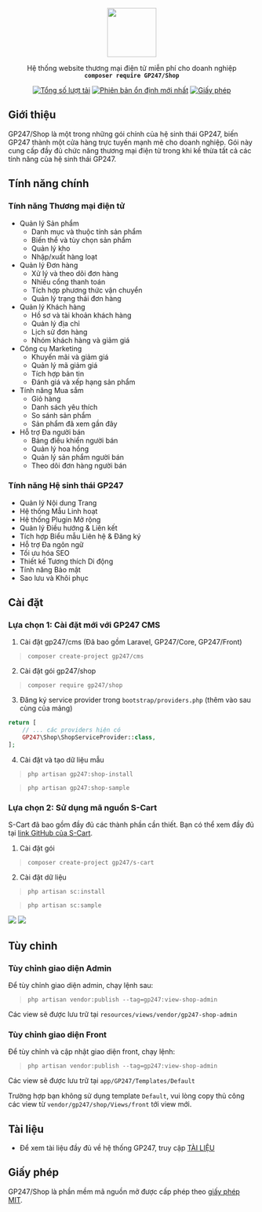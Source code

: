 <p align="center">
    <a href="https://gp247.net"><img src="https://static.gp247.net/logo/logo.png" height="100"></a>
</p>

<p align="center">Hệ thống website thương mại điện tử miễn phí cho doanh nghiệp<br>
    <code><b>composer require GP247/Shop</b></code>
</p>

<p align="center">
<a href="https://packagist.org/packages/GP247/Shop"><img src="https://poser.pugx.org/GP247/Shop/d/total.svg" alt="Tổng số lượt tải"></a>
<a href="https://packagist.org/packages/GP247/Shop"><img src="https://poser.pugx.org/GP247/Shop/v/stable.svg" alt="Phiên bản ổn định mới nhất"></a>
<a href="https://packagist.org/packages/GP247/Shop"><img src="https://poser.pugx.org/GP247/Shop/license.svg" alt="Giấy phép"></a>
</p>


## Giới thiệu

GP247/Shop là một trong những gói chính của hệ sinh thái GP247, biến GP247 thành một cửa hàng trực tuyến mạnh mẽ cho doanh nghiệp. Gói này cung cấp đầy đủ chức năng thương mại điện tử trong khi kế thừa tất cả các tính năng của hệ sinh thái GP247.

## Tính năng chính

### Tính năng Thương mại điện tử
- Quản lý Sản phẩm
  - Danh mục và thuộc tính sản phẩm
  - Biến thể và tùy chọn sản phẩm
  - Quản lý kho
  - Nhập/xuất hàng loạt
- Quản lý Đơn hàng
  - Xử lý và theo dõi đơn hàng
  - Nhiều cổng thanh toán
  - Tích hợp phương thức vận chuyển
  - Quản lý trạng thái đơn hàng
- Quản lý Khách hàng
  - Hồ sơ và tài khoản khách hàng
  - Quản lý địa chỉ
  - Lịch sử đơn hàng
  - Nhóm khách hàng và giảm giá
- Công cụ Marketing
  - Khuyến mãi và giảm giá
  - Quản lý mã giảm giá
  - Tích hợp bản tin
  - Đánh giá và xếp hạng sản phẩm
- Tính năng Mua sắm
  - Giỏ hàng
  - Danh sách yêu thích
  - So sánh sản phẩm
  - Sản phẩm đã xem gần đây
- Hỗ trợ Đa người bán
  - Bảng điều khiển người bán
  - Quản lý hoa hồng
  - Quản lý sản phẩm người bán
  - Theo dõi đơn hàng người bán

### Tính năng Hệ sinh thái GP247
- Quản lý Nội dung Trang
- Hệ thống Mẫu Linh hoạt
- Hệ thống Plugin Mở rộng
- Quản lý Điều hướng & Liên kết
- Tích hợp Biểu mẫu Liên hệ & Đăng ký
- Hỗ trợ Đa ngôn ngữ
- Tối ưu hóa SEO
- Thiết kế Tương thích Di động
- Tính năng Bảo mật
- Sao lưu và Khôi phục

## Cài đặt

### Lựa chọn 1: Cài đặt mới với GP247 CMS
1. Cài đặt gp247/cms (Đã bao gồm Laravel, GP247/Core, GP247/Front)

>`composer create-project gp247/cms`

2. Cài đặt gói gp247/shop

>`composer require gp247/shop`

3. Đăng ký service provider trong `bootstrap/providers.php` (thêm vào sau cùng của mảng)

```php
return [
    // ... các providers hiện có
    GP247\Shop\ShopServiceProvider::class,
];
```


4. Cài đặt và tạo dữ liệu mẫu

>`php artisan gp247:shop-install`

>`php artisan gp247:shop-sample`



### Lựa chọn 2: Sử dụng mã nguồn S-Cart
S-Cart đã bao gồm đầy đủ các thành phần cần thiết. Bạn có thể xem đầy đủ tại [link GitHub của S-Cart](https://github.com/gp247/s-cart).

1. Cài đặt gói

>`composer create-project gp247/s-cart`

2. Cài đặt dữ liệu

>`php artisan sc:install`

>`php artisan sc:sample`


<img src="https://static.s-cart.org/guide/use/common/shop.jpg">
<img src="https://static.s-cart.org/guide/use/common/dashboard.jpg">

## Tùy chỉnh

### Tùy chỉnh giao diện Admin
Để tùy chỉnh giao diện admin, chạy lệnh sau:

>`php artisan vendor:publish --tag=gp247:view-shop-admin`

Các view sẽ được lưu trữ tại `resources/views/vendor/gp247-shop-admin`

### Tùy chỉnh giao diện Front
Để tùy chỉnh và cập nhật giao diện front, chạy lệnh:

>`php artisan vendor:publish --tag=gp247:view-shop-admin`

Các view sẽ được lưu trữ tại `app/GP247/Templates/Default`

Trường hợp bạn không sử dụng template `Default`, vui lòng copy thủ công các view từ `vendor/gp247/shop/Views/front` tới view mới.

## Tài liệu
- Để xem tài liệu đầy đủ về hệ thống GP247, truy cập [TÀI LIỆU](https://gp247.net/vi/docs)

## Giấy phép
GP247/Shop là phần mềm mã nguồn mở được cấp phép theo [giấy phép MIT](https://opensource.org/licenses/MIT). 